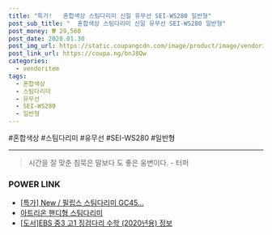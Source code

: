```yaml
--- 
title: "특가!   혼합색상 스팀다리미 신일 유무선 SEI-WS280 일반형" 
post_sub_title: "  혼합색상 스팀다리미 신일 유무선 SEI-WS280 일반형" 
post_money: ₩ 29,560 
post_date: 2020.01.30 
post_img_url: https://static.coupangcdn.com/image/product/image/vendoritem/2018/11/05/3411858450/9648ea38-9b06-443e-94ed-030e03a2ac5a.jpg 
post_link_url: https://coupa.ng/bnJ8Qw 
categories: 
  - vendoritem 
tags: 
  - 혼합색상 
  - 스팀다리미 
  - 유무선 
  - SEI-WS280 
  - 일반형 
--- 
```

  #혼합색상 #스팀다리미 #유무선 #SEI-WS280 #일반형 
<hr> 

> 시간을 잘 맞춘 침묵은 말보다 도 좋은 웅변이다. - 터퍼 


### POWER LINK

* <a href="https://blog.naver.com/santokki14/221789084187" target="_blank">[특가] New / 필립스 스팀다리미 GC45...</a>
* <a href="https://blog.naver.com/santokki14/221784960637" target="_blank">아트리온 핸디형 스팀다리미</a>
* <a href="https://blog.naver.com/sakai111/221769654408" target="_blank">[도서]EBS 중3 고1 징검다리 수학 (2020년용) 정보</a>

